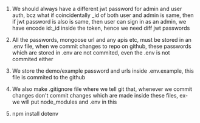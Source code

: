 1. We should always have a different jwt password for admin and user auth, bcz what if coincidentally _id of both user and admin
is same, then if jwt password is also is same, then user can sign in as an admin, we have encode id:_id inside the token, hence we need diff jwt passwords

2. All the passwords, mongoose url and any apis etc, must be stored in an .env file, when we commit changes to repo on github, these passwords which are stored in .env are not commited, even the .env is not commited either

3. We store the demo/example password and urls inside .env.example, this file is commited to the github

4. We also make .gitignore file where we tell git that, whenever we commit changes don't commit changes which are made inside these files, ex- we will put node_modules and .env in this

5. npm install dotenv